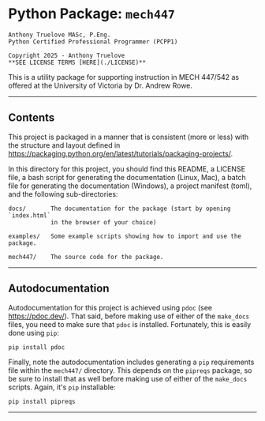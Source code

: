 # Python Package: `mech447`

    Anthony Truelove MASc, P.Eng.
    Python Certified Professional Programmer (PCPP1)

    Copyright 2025 - Anthony Truelove
    **SEE LICENSE TERMS [HERE](./LICENSE)**

This is a utility package for supporting instruction in MECH 447/542 as
offered at the University of Victoria by Dr. Andrew Rowe.

--------


## Contents

This project is packaged in a manner that is consistent (more or less) with
the structure and layout defined in <https://packaging.python.org/en/latest/tutorials/packaging-projects/>.

In this directory for this project, you should find this README, a LICENSE file,
a bash script for generating the documentation (Linux, Mac), a batch file for
generating the documentation (Windows), a project manifest (toml), and
the following sub-directories:

    docs/       The documentation for the package (start by opening `index.html`
                in the browser of your choice)

    examples/   Some example scripts showing how to import and use the package.

    mech447/    The source code for the package.

--------


## Autodocumentation

Autodocumentation for this project is achieved using `pdoc` (see
<https://pdoc.dev/>). That said, before making use of either of the `make_docs`
files, you need to make sure that `pdoc` is installed. Fortunately, this is 
easily done using `pip`:

	pip install pdoc

Finally, note the autodocumentation includes generating a `pip` requirements
file within the `mech447/` directory. This depends on the `pipreqs` package, so
be sure to install that as well before making use of either of the `make_docs`
scripts. Again, it's `pip` installable:

	pip install pipreqs

--------
